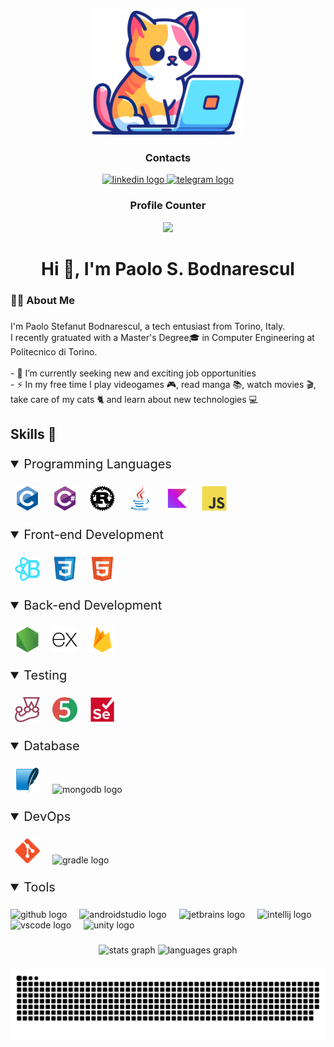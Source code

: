 <div align="center">
  <img height="200" src="images/cat-laptop.png"  />
</div>

###

<h3 align="center">Contacts</h3>

<div align="center">
  <a href="https://www.linkedin.com/in/paolo-stefanut-bodnarescul/" target="_blank">
    <img src="https://img.shields.io/static/v1?message=LinkedIn&logo=linkedin&label=&color=0077B5&logoColor=white&labelColor=&style=flat" height="30" alt="linkedin logo"  />
  </a>
  <a href="t.me/paolobd" target="_blank">
    <img src="https://img.shields.io/static/v1?message=Telegram&logo=telegram&label=&color=2CA5E0&logoColor=white&labelColor=&style=flat" height="30" alt="telegram logo"  />
  </a>
</div>

###

<h3 align="center">Profile Counter</h3>

<div align="center">
  <img src="https://profile-counter.glitch.me/paolobd/count.svg?"  />
</div>

###

<h1 align="center">Hi 👋, I'm Paolo S. Bodnarescul</h1>

###

<h3 align="left">👩‍💻 About Me</h3>

###

<p align="left">I'm Paolo Stefanut Bodnarescul, a tech entusiast from Torino, Italy.<br>
I recently gratuated with a Master's Degree🎓 in Computer Engineering at Politecnico di Torino.<br><br>
- 🔭 I’m currently seeking new and exciting job opportunities<br>
- ⚡ In my free time I play videogames 🎮, read manga 📚, watch movies 🎬, take care of my cats 🐈 and learn about new technologies 💻</p>

###

<h2 align="left">Skills 🚀</h2>

###
<details open>
<summary style="font-size:20px">Programming Languages</summary>

### 
<div align="left" style="margin-left:0.5em">
  <img src="https://raw.githubusercontent.com/devicons/devicon/v2.16.0/icons/c/c-original.svg" height="40" alt="c logo"  />
  <img width="12" />
  <img src="https://raw.githubusercontent.com/devicons/devicon/v2.16.0/icons/csharp/csharp-original.svg" height="40" alt="csharp logo"  />
  <img width="12" />
  <img src="https://raw.githubusercontent.com/devicons/devicon/v2.16.0/icons/rust/rust-original.svg" height="40" alt="rust logo"  />
  <img width="12" />
  <img src="https://raw.githubusercontent.com/devicons/devicon/v2.16.0/icons/java/java-original.svg" height="40" alt="java logo"  />
  <img width="12" />
  <img src="https://raw.githubusercontent.com/devicons/devicon/v2.16.0/icons/kotlin/kotlin-original.svg" height="40" alt="kotlin logo"  />
  <img width="12" />
  <img src="https://raw.githubusercontent.com/devicons/devicon/v2.16.0/icons/javascript/javascript-original.svg" height="40" alt="javascript logo"  />
</div>
</details>

###

<details open>
<summary style="font-size:20px">Front-end Development</summary>

###
<div align="left" style="margin-left:0.5em">
  <img src="https://raw.githubusercontent.com/devicons/devicon/v2.16.0/icons/reactbootstrap/reactbootstrap-original.svg" height="40" alt="reactbootstrap logo"  />
  <img width="12" />
  <img src="https://raw.githubusercontent.com/devicons/devicon/v2.16.0/icons/css3/css3-original.svg" height="40" alt="css3 logo"  />
  <img width="12" />
  <img src="https://raw.githubusercontent.com/devicons/devicon/v2.16.0/icons/html5/html5-original.svg" height="40" alt="html5 logo"  />
</div>
</details>



###

<details open>
<summary style="font-size:20px">Back-end Development</summary>

###
<div align="left" style="margin-left:0.5em">
  <img src="https://raw.githubusercontent.com/devicons/devicon/v2.16.0/icons/nodejs/nodejs-original.svg" height="40" alt="nodejs logo"  />
  <img width="12" />
  <img src="https://raw.githubusercontent.com/devicons/devicon/v2.16.0/icons/express/express-original.svg" height="40" alt="express logo"  />
  <img width="12" />
  <img src="https://raw.githubusercontent.com/devicons/devicon/v2.16.0/icons/firebase/firebase-original.svg" height="40" alt="firebase logo"  />
</div>
</details>

###

<details open>
<summary style="font-size:20px">Testing</summary>

###
<div align="left" style="margin-left:0.5em">
  <img src="https://raw.githubusercontent.com/devicons/devicon/v2.16.0/icons/jest/jest-plain.svg" height="40" alt="jest logo"  />
  <img width="12" />
  <img src="https://raw.githubusercontent.com/devicons/devicon/v2.16.0/icons/junit/junit-original.svg" height="40" alt="junit logo"  />
  <img width="12" />
  <img src="https://raw.githubusercontent.com/devicons/devicon/v2.16.0/icons/selenium/selenium-original.svg" height="40" alt="selenium logo"  />
</div>
</details>

###

<details open>
<summary style="font-size:20px">Database</summary>

###
<div align="left" style="margin-left:0.5em">
  <img src="https://raw.githubusercontent.com/devicons/devicon/v2.16.0/icons/sqlite/sqlite-original.svg" height="40" alt="sqlite logo"  />
  <img width="12" />
  <img src="https://cdn.jsdelivr.net/gh/devicons/devicon/icons/mongodb/mongodb-original.svg" height="40" alt="mongodb logo"  />
</div>
</details>

###

<details open>
<summary style="font-size:20px">DevOps</summary>

###
<div align="left" style="margin-left:0.5em">
  <img src="https://raw.githubusercontent.com/devicons/devicon/v2.16.0/icons/git/git-original.svg" height="40" alt="git logo"  />
  <img width="12" />
  <img src="https://cdn.jsdelivr.net/gh/devicons/devicon/icons/gradle/gradle-original.svg" height="40" alt="gradle logo"  />
</div>
</details>

###

<details open>
<summary style="font-size:20px">Tools</summary>

###

<div align="left">
  <img src="https://cdn.jsdelivr.net/gh/devicons/devicon/icons/github/github-original.svg" height="40" alt="github logo"  />
  <img width="12" />
  <img src="https://cdn.jsdelivr.net/gh/devicons/devicon/icons/androidstudio/androidstudio-original.svg" height="40" alt="androidstudio logo"  />
  <img width="12" />
  <img src="https://cdn.jsdelivr.net/gh/devicons/devicon/icons/jetbrains/jetbrains-original.svg" height="40" alt="jetbrains logo"  />
  <img width="12" />
  <img src="https://cdn.jsdelivr.net/gh/devicons/devicon/icons/intellij/intellij-original.svg" height="40" alt="intellij logo"  />
  <img width="12" />
  <img src="https://cdn.jsdelivr.net/gh/devicons/devicon/icons/vscode/vscode-original.svg" height="40" alt="vscode logo"  />
  <img width="12" />
  <img src="https://cdn.jsdelivr.net/gh/devicons/devicon/icons/unity/unity-original.svg" height="40" alt="unity logo"  />
</div>
</details>

###

<div align="center">
  <img src="https://github-readme-stats.vercel.app/api?username=paolobd&hide_title=false&hide_rank=false&show_icons=true&include_all_commits=true&count_private=true&disable_animations=false&theme=dracula&locale=en&hide_border=false&order=1" height="150" alt="stats graph"  />
  <img src="https://github-readme-stats.vercel.app/api/top-langs?username=paolobd&locale=en&hide_title=false&layout=compact&card_width=320&langs_count=5&theme=dracula&hide_border=false&order=2" height="150" alt="languages graph"  />
</div>

###

<img src="https://raw.githubusercontent.com/Paolobd/Paolobd/output/snake.svg" alt="Snake animation" />

###


